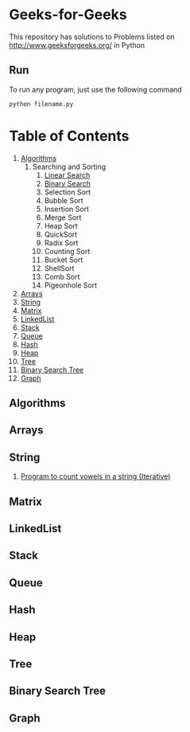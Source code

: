 # Geeks-for-Geeks
This repository has solutions to Problems listed on http://www.geeksforgeeks.org/ in Python

## Run
To run any program, just use the following command
```python
python filename.py
```
# Table of Contents
1. [Algorithms](#algorithms)
    1. Searching and Sorting
        1. [Linear Search](https://github.com/fahadkaleem/Algorithms/blob/master/algorithms/searching/linear_search.py)
        2. [Binary Search](https://github.com/fahadkaleem/Algorithms/blob/master/algorithms/searching/binary_search.py)
        3. Selection Sort
        4. Bubble Sort
        5. Insertion Sort
        6. Merge Sort
        7. Heap Sort
        8. QuickSort
        9. Radix Sort
        10. Counting Sort
        11. Bucket Sort
        12. ShellSort
        13. Comb Sort
        14. Pigeonhole Sort
2. [Arrays](#arrays)
3. [String](#string)
4. [Matrix](#matrix)
5. [LinkedList](#linkedlist)
6. [Stack](#stack)
7. [Queue](#queue)
8. [Hash](#hash)
9. [Heap](#heap)
10. [Tree](#tree)
11. [Binary Search Tree](#binary-search-tree)
12. [Graph](#graph)

## Algorithms

## Arrays

## String

 1. [Program to count vowels in a string (Iterative)](http://www.geeksforgeeks.org/program-count-vowels-string-iterative-recursive/)

## Matrix

## LinkedList

## Stack

## Queue

## Hash

## Heap

## Tree

## Binary Search Tree

## Graph

